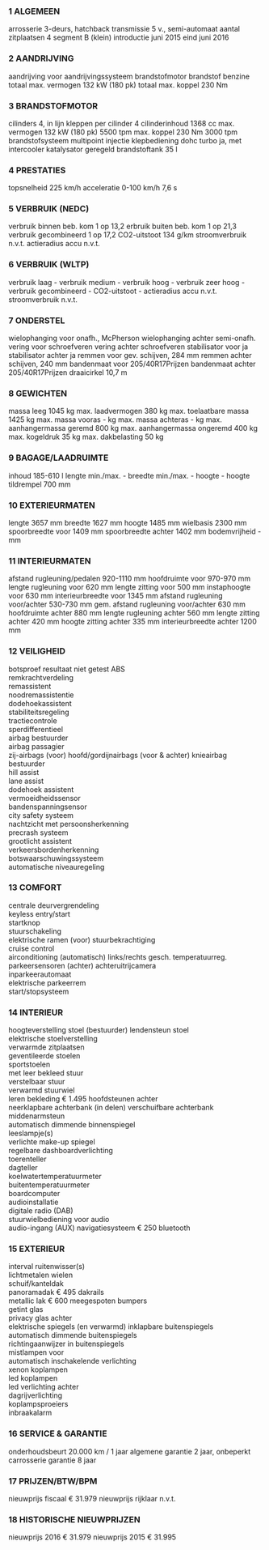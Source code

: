 ### 1 ALGEMEEN
arrosserie		3-deurs, hatchback
transmissie		5 v., semi-automaat
aantal zitplaatsen		4
segment		B (klein)
introductie		juni 2015
eind		juni 2016

### 2 AANDRIJVING
aandrijving		voor
aandrijvingssysteem		brandstofmotor
brandstof		benzine
totaal max. vermogen		132 kW (180 pk)
totaal max. koppel		230 Nm

### 3 BRANDSTOFMOTOR
cilinders		4, in lijn
kleppen per cilinder		4
cilinderinhoud		1368 cc
max. vermogen		132 kW (180 pk) 5500 tpm
max. koppel		230 Nm 3000 tpm
brandstofsysteem		multipoint injectie
klepbediening		dohc
turbo		ja, met intercooler
katalysator		geregeld
brandstoftank		35 l

### 4 PRESTATIES
topsnelheid		225 km/h
acceleratie 0-100 km/h		7,6 s

### 5 VERBRUIK (NEDC)
verbruik binnen beb. kom 1 op 13,2
erbruik buiten beb. kom	1 op 21,3
verbruik gecombineerd 1 op 17,2
CO2-uitstoot		134 g/km
stroomverbruik		n.v.t.
actieradius accu		n.v.t.

### 6 VERBRUIK (WLTP)
verbruik laag		-
verbruik medium		-
verbruik hoog		-
verbruik zeer hoog		-
verbruik gecombineerd		-
CO2-uitstoot		-
actieradius accu		n.v.t.
stroomverbruik		n.v.t.

### 7 ONDERSTEL
wielophanging voor		onafh., McPherson
wielophanging achter		semi-onafh.
vering voor		schroefveren
vering achter		schroefveren
stabilisator voor		ja
stabilisator achter		ja
remmen voor		gev. schijven, 284 mm
remmen achter		schijven, 240 mm
bandenmaat voor		205/40R17Prijzen
bandenmaat achter		205/40R17Prijzen
draaicirkel		10,7 m

### 8 GEWICHTEN
massa leeg		1045 kg
max. laadvermogen		380 kg
max. toelaatbare massa		1425 kg
max. massa vooras		- kg
max. massa achteras		- kg
max. aanhangermassa geremd		800 kg
max. aanhangermassa ongeremd		400 kg
max. kogeldruk		35 kg
max. dakbelasting		50 kg

### 9 BAGAGE/LAADRUIMTE
inhoud		185-610 l
lengte min./max.		-
breedte min./max.		-
hoogte		-
hoogte tildrempel		700 mm

### 10 EXTERIEURMATEN
lengte		3657 mm
breedte		1627 mm
hoogte		1485 mm
wielbasis		2300 mm
spoorbreedte voor		1409 mm
spoorbreedte achter		1402 mm
bodemvrijheid		- mm

### 11 INTERIEURMATEN
afstand rugleuning/pedalen		920-1110 mm
hoofdruimte voor		970-970 mm
lengte rugleuning voor		620 mm
lengte zitting voor		500 mm
instaphoogte voor		630 mm
interieurbreedte voor		1345 mm
afstand rugleuning voor/achter		530-730 mm
gem. afstand rugleuning voor/achter		630 mm
hoofdruimte achter		880 mm
lengte rugleuning achter		560 mm
lengte zitting achter		420 mm
hoogte zitting achter		335 mm
interieurbreedte achter		1200 mm

### 12 VEILIGHEID
botsproef resultaat		niet getest
ABS		
remkrachtverdeling		
remassistent		
noodremassistentie		
dodehoekassistent		
stabiliteitsregeling		
tractiecontrole		
sperdifferentieel		
airbag bestuurder		
airbag passagier		
zij-airbags		(voor)
hoofd/gordijnairbags		(voor & achter)
knieairbag bestuurder		
hill assist		
lane assist		
dodehoek assistent		
vermoeidheidssensor		
bandenspanningsensor		
city safety systeem		
nachtzicht met persoonsherkenning		
precrash systeem		
grootlicht assistent		
verkeersbordenherkenning		
botswaarschuwingssysteem		
automatische niveauregeling		

### 13 COMFORT
centrale deurvergrendeling		
keyless entry/start		
startknop		
stuurschakeling		
elektrische ramen		(voor)
stuurbekrachtiging		
cruise control		
airconditioning		(automatisch)
links/rechts gesch. temperatuurreg.		
parkeersensoren		(achter)
achteruitrijcamera		
inparkeerautomaat		
elektrische parkeerrem		
start/stopsysteem		

### 14 INTERIEUR
hoogteverstelling stoel		(bestuurder)
lendensteun stoel		
elektrische stoelverstelling		
verwarmde zitplaatsen		
geventileerde stoelen		
sportstoelen		
met leer bekleed stuur		
verstelbaar stuur		
verwarmd stuurwiel		
leren bekleding		€ 1.495
hoofdsteunen achter		
neerklapbare achterbank		(in delen)
verschuifbare achterbank		
middenarmsteun		
automatisch dimmende binnenspiegel		
leeslampje(s)		
verlichte make-up spiegel		
regelbare dashboardverlichting		
toerenteller		
dagteller		
koelwatertemperatuurmeter		
buitentemperatuurmeter		
boardcomputer		
audioinstallatie		
digitale radio (DAB)		
stuurwielbediening voor audio		
audio-ingang		(AUX)
navigatiesysteem		€ 250
bluetooth		

### 15 EXTERIEUR
interval ruitenwisser(s)		
lichtmetalen wielen		
schuif/kanteldak		
panoramadak		€ 495
dakrails		
metallic lak		€ 600
meegespoten bumpers		
getint glas		
privacy glas achter		
elektrische spiegels		(en verwarmd)
inklapbare buitenspiegels		
automatisch dimmende buitenspiegels		
richtingaanwijzer in buitenspiegels		
mistlampen voor		
automatisch inschakelende verlichting		
xenon koplampen		
led koplampen		
led verlichting achter		
dagrijverlichting		
koplampsproeiers		
inbraakalarm		

### 16 SERVICE & GARANTIE
onderhoudsbeurt		20.000 km / 1 jaar
algemene garantie		2 jaar, onbeperkt
carrosserie garantie		8 jaar

### 17 PRIJZEN/BTW/BPM
nieuwprijs fiscaal		€ 31.979
nieuwprijs rijklaar		n.v.t.

### 18 HISTORISCHE NIEUWPRIJZEN
nieuwprijs 2016		€ 31.979
nieuwprijs 2015		€ 31.995

